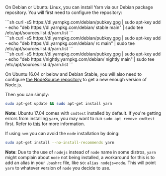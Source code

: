 On Debian or Ubuntu Linux, you can install Yarn via our Debian package
repository. You will first need to configure the repository:

<div class="install-only-stable" markdown="1">
```sh
curl -sS https://dl.yarnpkg.com/debian/pubkey.gpg | sudo apt-key add -
echo "deb https://dl.yarnpkg.com/debian/ stable main" | sudo tee /etc/apt/sources.list.d/yarn.list
```
</div>
<div class="install-only-rc" markdown="1">
```sh
curl -sS https://dl.yarnpkg.com/debian/pubkey.gpg | sudo apt-key add -
echo "deb https://dl.yarnpkg.com/debian/ rc main" | sudo tee /etc/apt/sources.list.d/yarn.list
```
</div>
<div class="install-only-nightly" markdown="1">
```sh
curl -sS https://dl.yarnpkg.com/debian/pubkey.gpg | sudo apt-key add -
echo "deb https://nightly.yarnpkg.com/debian/ nightly main" | sudo tee /etc/apt/sources.list.d/yarn.list
```
</div>

On Ubuntu 16.04 or below and Debian Stable, you will also need to configure [the NodeSource repository](https://nodejs.org/en/download/package-manager/#debian-and-ubuntu-based-linux-distributions) to get a new enough version of Node.js.

Then you can simply:

```sh
sudo apt-get update && sudo apt-get install yarn
```

**Note**: Ubuntu 17.04 comes with `cmdtest` installed by default. If you're getting errors from installing `yarn`, you may want to run `sudo apt remove cmdtest` first. Refer to [this](https://github.com/yarnpkg/yarn/issues/2821) for more information.

If using `nvm` you can avoid the `node` installation by doing:

```sh
sudo apt-get install --no-install-recommends yarn
```

**Note**: Due to the use of `nodejs` instead of `node` name in some distros, `yarn` might complain about `node` not being installed, a workaround for this is to add an alias in your `.bashrc` file, like so: `alias nodejs=node`. This will point `yarn` to whatever version of `node` you decide to use.
